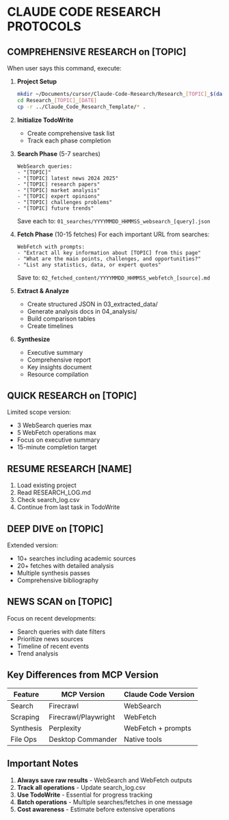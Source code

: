 # CLAUDE CODE RESEARCH PROTOCOLS

## COMPREHENSIVE RESEARCH on [TOPIC]

When user says this command, execute:

1. **Project Setup**
   ```bash
   mkdir ~/Documents/cursor/Claude-Code-Research/Research_[TOPIC]_$(date +%Y%m%d_%H%M%S)
   cd Research_[TOPIC]_[DATE]
   cp -r ../Claude_Code_Research_Template/* .
   ```

2. **Initialize TodoWrite**
   - Create comprehensive task list
   - Track each phase completion

3. **Search Phase** (5-7 searches)
   ```
   WebSearch queries:
   - "[TOPIC]" 
   - "[TOPIC] latest news 2024 2025"
   - "[TOPIC] research papers"
   - "[TOPIC] market analysis"
   - "[TOPIC] expert opinions"
   - "[TOPIC] challenges problems"
   - "[TOPIC] future trends"
   ```
   Save each to: `01_searches/YYYYMMDD_HHMMSS_websearch_[query].json`

4. **Fetch Phase** (10-15 fetches)
   For each important URL from searches:
   ```
   WebFetch with prompts:
   - "Extract all key information about [TOPIC] from this page"
   - "What are the main points, challenges, and opportunities?"
   - "List any statistics, data, or expert quotes"
   ```
   Save to: `02_fetched_content/YYYYMMDD_HHMMSS_webfetch_[source].md`

5. **Extract & Analyze**
   - Create structured JSON in 03_extracted_data/
   - Generate analysis docs in 04_analysis/
   - Build comparison tables
   - Create timelines

6. **Synthesize**
   - Executive summary
   - Comprehensive report
   - Key insights document
   - Resource compilation

## QUICK RESEARCH on [TOPIC]

Limited scope version:
- 3 WebSearch queries max
- 5 WebFetch operations max
- Focus on executive summary
- 15-minute completion target

## RESUME RESEARCH [NAME]

1. Load existing project
2. Read RESEARCH_LOG.md
3. Check search_log.csv
4. Continue from last task in TodoWrite

## DEEP DIVE on [TOPIC]

Extended version:
- 10+ searches including academic sources
- 20+ fetches with detailed analysis
- Multiple synthesis passes
- Comprehensive bibliography

## NEWS SCAN on [TOPIC]

Focus on recent developments:
- Search queries with date filters
- Prioritize news sources
- Timeline of recent events
- Trend analysis

## Key Differences from MCP Version

| Feature | MCP Version | Claude Code Version |
|---------|-------------|-------------------|
| Search | Firecrawl | WebSearch |
| Scraping | Firecrawl/Playwright | WebFetch |
| Synthesis | Perplexity | WebFetch + prompts |
| File Ops | Desktop Commander | Native tools |

## Important Notes

1. **Always save raw results** - WebSearch and WebFetch outputs
2. **Track all operations** - Update search_log.csv
3. **Use TodoWrite** - Essential for progress tracking
4. **Batch operations** - Multiple searches/fetches in one message
5. **Cost awareness** - Estimate before extensive operations